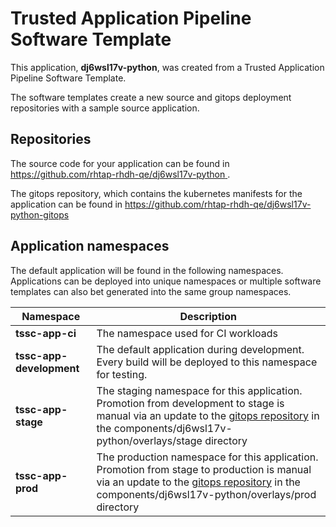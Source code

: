 # Trusted Application Pipeline Software Template

This application, **dj6wsl17v-python**, was created from a Trusted Application Pipeline Software Template.

The software templates create a new source and gitops deployment repositories with a sample source application. 

## Repositories

The source code for your application can be found in [https://github.com/rhtap-rhdh-qe/dj6wsl17v-python ](https://github.com/rhtap-rhdh-qe/dj6wsl17v-python ).
 
The gitops repository, which contains the kubernetes manifests for the application can be found in 
[https://github.com/rhtap-rhdh-qe/dj6wsl17v-python-gitops ](https://github.com/rhtap-rhdh-qe/dj6wsl17v-python-gitops ) 

## Application namespaces 

The default application will be found in the following namespaces. Applications can be deployed into unique namespaces or multiple software templates can also bet generated into the same group namespaces.  

|  Namespace   |  Description   |  
| -------- | -------- |
| **tssc-app-ci** | The namespace used for CI workloads |
| **tssc-app-development** | The default application during development. Every build will be deployed to this namespace for testing. |
| **tssc-app-stage** | The staging namespace for this application. Promotion from development to stage is manual via an update to the [gitops repository](https://github.com/rhtap-rhdh-qe/dj6wsl17v-python-gitops ) in the components/dj6wsl17v-python/overlays/stage directory |
| **tssc-app-prod** | The production namespace for this application. Promotion from stage to production is manual via an update to the [gitops repository](https://github.com/rhtap-rhdh-qe/dj6wsl17v-python-gitops ) in the components/dj6wsl17v-python/overlays/prod directory |